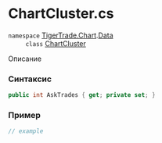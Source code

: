 
# ChartCluster.cs
`namespace` [TigerTrade.Chart](../../../../TigerTrade.Chart.md).[Data](../../../../TigerTrade.Chart/Data.md)  
&nbsp;&nbsp;&nbsp;&nbsp;&nbsp;&nbsp;&nbsp;&nbsp;&nbsp;`class` [ChartCluster](../../ChartCluster.cs.md)

Описание

### Синтаксис
```csharp
public int AskTrades { get; private set; }
```
### Пример  
```csharp
// example
```
